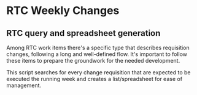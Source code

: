 # RTC Weekly Changes

## RTC query and spreadsheet generation 

Among RTC work items there's a specific type that describes requisition changes, following a long and well-defined flow.
It's important to follow these items to prepare the groundwork for the needed development.

This script searches for every change requisition that are expected to be executed the running week and creates a list/spreadsheet for ease of management.